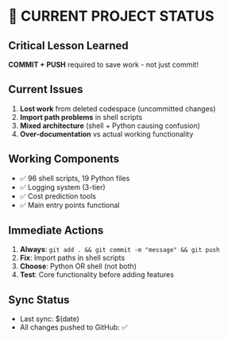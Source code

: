 # 🚨 CURRENT PROJECT STATUS

## Critical Lesson Learned
**COMMIT + PUSH** required to save work - not just commit!

## Current Issues
1. **Lost work** from deleted codespace (uncommitted changes)
2. **Import path problems** in shell scripts  
3. **Mixed architecture** (shell + Python causing confusion)
4. **Over-documentation** vs actual working functionality

## Working Components
- ✅ 96 shell scripts, 19 Python files
- ✅ Logging system (3-tier)
- ✅ Cost prediction tools
- ✅ Main entry points functional

## Immediate Actions
1. **Always**: `git add . && git commit -m "message" && git push`
2. **Fix**: Import paths in shell scripts
3. **Choose**: Python OR shell (not both)
4. **Test**: Core functionality before adding features

## Sync Status
- Last sync: $(date)
- All changes pushed to GitHub: ✅